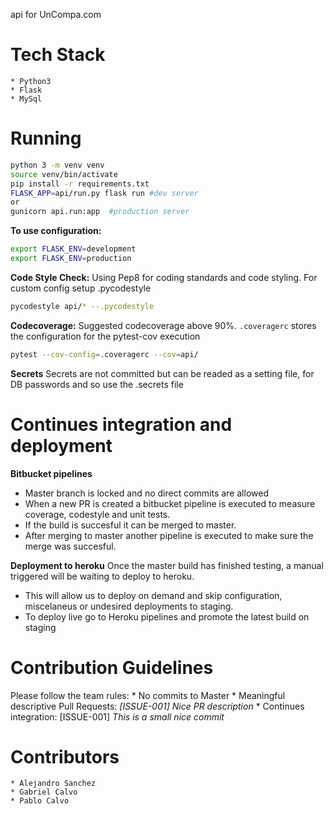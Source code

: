 api for UnCompa.com

# Tech Stack
    * Python3
    * Flask
    * MySql

# Running
```bash
python 3 -m venv venv
source venv/bin/activate
pip install -r requirements.txt
FLASK_APP=api/run.py flask run #dev server
or
gunicorn api.run:app  #production server
```

**To use configuration:**
```bash
export FLASK_ENV=development
export FLASK_ENV=production
```

**Code Style Check:**
Using Pep8 for coding standards and code styling. For custom config setup .pycodestyle
```bash
pycodestyle api/* --.pycodestyle
```

**Codecoverage:**
Suggested codecoverage above 90%. `.coveragerc` stores the configuration for the pytest-cov execution
```bash
pytest --cov-config=.coveragerc --cov=api/
```

**Secrets**
Secrets are not committed but can be readed as a setting file, for DB passwords and so use the .secrets file

# Continues integration and deployment 
**Bitbucket pipelines**
- Master branch is locked and no direct commits are allowed
- When a new PR is created a bitbucket pipeline is executed to measure coverage, codestyle and unit tests.
- If the build is succesful it can be merged to master.
- After merging to master another pipeline is executed to make sure the merge was succesful.

**Deployment to heroku**
Once the master build has finished testing,  a manual triggered will be waiting to deploy to heroku.
- This will allow us to deploy on demand and skip configuration, miscelaneus or undesired deployments to staging.
- To deploy live go to Heroku pipelines and promote the latest build on staging

# Contribution Guidelines
Please follow the team rules:
    * No commits to Master
    * Meaningful descriptive Pull Requests: *[ISSUE-001] Nice PR description*
    * Continues integration: [ISSUE-001] *This is a small nice commit*

# Contributors
    * Alejandro Sanchez
    * Gabriel Calvo
    * Pablo Calvo

